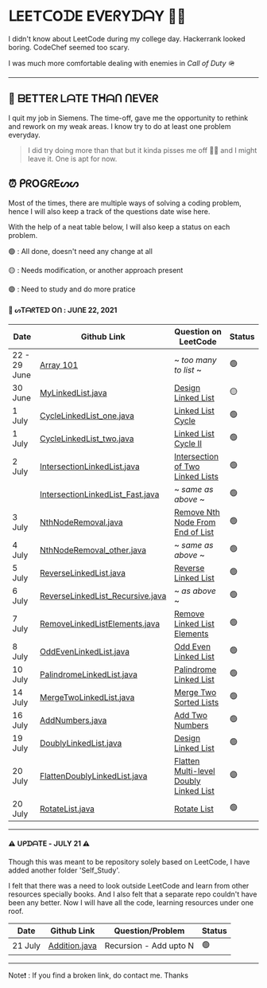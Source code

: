 <!-- Link Section, add new links here -->
[1]: https://github.com/nerdpepe/1-Question-on-LeetCode-Everyday/tree/main/Array
[2]: https://github.com/nerdpepe/1-Question-on-LeetCode-Everyday/blob/main/LinkedList/MyLinkedList.java
[3]: https://github.com/nerdpepe/1-Question-on-LeetCode-Everyday/blob/main/LinkedList/TwoPointerTechnique/CycleLinkedList_one.java
[4]: https://github.com/nerdpepe/1-Question-on-LeetCode-Everyday/blob/main/LinkedList/TwoPointerTechnique/CycleLinkedList_two.java
[5]: https://github.com/nerdpepe/1-Question-on-LeetCode-Everyday/blob/main/LinkedList/TwoPointerTechnique/IntersectionLinkedList.java
[6]: https://github.com/nerdpepe/1-Question-on-LeetCode-Everyday/blob/main/LinkedList/TwoPointerTechnique/IntersectionLinkedList_Fast.java
[7]: https://github.com/nerdpepe/1-Question-on-LeetCode-Everyday/blob/main/LinkedList/TwoPointerTechnique/NthNodeRemoval.java
[8]: https://github.com/nerdpepe/1-Question-on-LeetCode-Everyday/blob/main/LinkedList/TwoPointerTechnique/NthNodeRemoval_other.java
[9]: https://github.com/nerdpepe/1-Question-on-LeetCode-Everyday/blob/main/LinkedList/ClassicProblems/ReverseLinkedList.java
[10]: https://github.com/nerdpepe/1-Question-on-LeetCode-Everyday/blob/main/LinkedList/ClassicProblems/ReverseLinkedList_Recursive.java
[11]: https://github.com/nerdpepe/1-Question-on-LeetCode-Everyday/blob/main/LinkedList/ClassicProblems/RemoveLinkedListElements.java
[12]: https://github.com/nerdpepe/1-Question-on-LeetCode-Everyday/blob/main/LinkedList/ClassicProblems/OddEvenLinkedList.java
[13]: https://github.com/nerdpepe/1-Question-on-LeetCode-Everyday/blob/main/LinkedList/ClassicProblems/PalindromeLinkedList.java
[14]: https://github.com/nerdpepe/1-Question-on-LeetCode-Everyday/blob/main/LinkedList/MergeTwoLinkedList.java
[15]: https://github.com/nerdpepe/1-Question-on-LeetCode-Everyday/blob/main/LinkedList/AddNumbers.java
[16]: https://github.com/nerdpepe/1-Question-on-LeetCode-Everyday/blob/main/LinkedList/DoublyLinkedList.java
[17]: https://github.com/nerdpepe/1-Question-on-LeetCode-Everyday/blob/main/LinkedList/FlattenDoublyLinkedList.java
[18]: https://github.com/nerdpepe/1-Question-on-LeetCode-Everyday/blob/main/LinkedList/RotateList.java

[19]: https://github.com/nerdpepe/1-Question-on-LeetCode-Everyday/blob/main/Self_Study/Recursion/Addition.java

<!-- End of Link Section -->




# ᒪEETᑕOᗪE EᐯEᖇYᗪᗩY ✌🏻 

I didn't know about LeetCode during my college day. Hackerrank looked boring. CodeChef seemed too scary.

I was much more comfortable dealing with enemies in _Call of Duty_ 🪖

---

## 🥷 ᗷETTEᖇ ᒪᗩTE Tᕼᗩᑎ ᑎEᐯEᖇ 

I quit my job in Siemens. The time-off, gave me the opportunity to rethink and rework on my weak areas. I know try to do at least one problem everyday.

> I did try doing more than that but it kinda pisses me off 🤷‍♂️ and I might leave it. One is apt for now. 


## ⏰ ᑭᖇOGᖇEᔕᔕ 

Most of the times, there are multiple ways of solving a coding problem, hence I will also keep a track of the questions date wise here.

With the help of a neat table below, I will also keep a status on each problem.

🟢 : All done, doesn't need any change at all

🟡 : Needs modification, or another approach present

🟣 : Need to study and do more pratice


#### 📆 ᔕTᗩᖇTEᗪ Oᑎ : ᒍᑌᑎE 22, 2021

|Date            |Github Link                   |Question on LeetCode             | Status         |
|----------------|------------------------------|---------------------------------|----------------|
| 22 - 29 June   | [Array 101][1]               | ~ _too many to list_ ~ | 🟢 |
| 30 June        | [MyLinkedList.java][2]       | [Design Linked List](https://leetcode.com/problems/design-linked-list/) | 🟡 |
| 1 July         | [CycleLinkedList_one.java][3]| [Linked List Cycle](https://leetcode.com/problems/linked-list-cycle) | 🟢 |
| 1 July         | [CycleLinkedList_two.java][4]| [Linked List Cycle II](https://leetcode.com/problems/linked-list-cycle-ii) | 🟢 |
| 2 July         | [IntersectionLinkedList.java][5]| [Intersection of Two Linked Lists](https://leetcode.com/problems/intersection-of-two-linked-lists/) | 🟢 |
|  | [IntersectionLinkedList_Fast.java][6] | ~ _same as above_ ~ | 🟢 |
|3 July          | [NthNodeRemoval.java][7] | [Remove Nth Node From End of List](https://leetcode.com/problems/remove-nth-node-from-end-of-list/) | 🟢 |
| 4 July | [NthNodeRemoval_other.java][8]  | ~ _same as above_ ~ | 🟢 |
| 5 July | [ReverseLinkedList.java][9] | [Reverse Linked List](https://leetcode.com/problems/reverse-linked-list) | 🟢 |
| 6 July | [ReverseLinkedList_Recursive.java][10] | ~ _as above_ ~ | 🟢 |
| 7 July | [RemoveLinkedListElements.java][11] | [Remove Linked List Elements](https://leetcode.com/problems/remove-linked-list-elements/) | 🟢 |
| 8 July | [OddEvenLinkedList.java][12] | [Odd Even Linked List](https://leetcode.com/problems/odd-even-linked-list/) | 🟢 |
| 10 July| [PalindromeLinkedList.java][13] | [Palindrome Linked List](https://leetcode.com/problems/palindrome-linked-list/) | 🟢 |
| 14 July| [MergeTwoLinkedList.java][14] | [Merge Two Sorted Lists](https://leetcode.com/problems/merge-two-sorted-lists/) | 🟢 |
| 16 July| [AddNumbers.java][15] | [Add Two Numbers](https://leetcode.com/problems/add-two-numbers) | 🟢 |
| 19 July| [DoublyLinkedList.java][16] | [Design Linked List](https://leetcode.com/problems/design-linked-list) | 🟢 |
| 20 July| [FlattenDoublyLinkedList.java][17] | [Flatten Multi-level Doubly Linked List](https://leetcode.com/problems/flatten-a-multilevel-doubly-linked-list) | 🟣 |
| 20 July| [RotateList.java][18] | [Rotate List](https://leetcode.com/problems/rotate-list/) | 🟢 |

---

#### ⚠️ ᑌᑭᗪᗩTE - ᒍᑌᒪY 21 ⚠️

Though this was meant to be repository solely based on LeetCode, I have added another folder 'Self_Study'.

I felt that there was a need to look outside LeetCode and learn from other resources specially books. And I also felt that a separate repo couldn't have been any better. Now I will have all the code, learning resources under one roof.

|Date            |Github Link                   |Question/Problem                 | Status         |
|----------------|------------------------------|---------------------------------|----------------|
| 21 July        | [Addition.java][19]               | Recursion - Add upto N          | 🟢 |

---

Note❗️ : If you find a broken link, do contact me. Thanks
